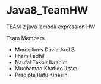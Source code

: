 # Java8_TeamHW
TEAM 2 java lambda expression HW

Team Members
- Marcellinus David Arel B
- Ilham Fadhil
- Naufal Takbir Ibrahim
- Muchamad Khafido Ilzam
- Pradipta Ratu Kinasih

